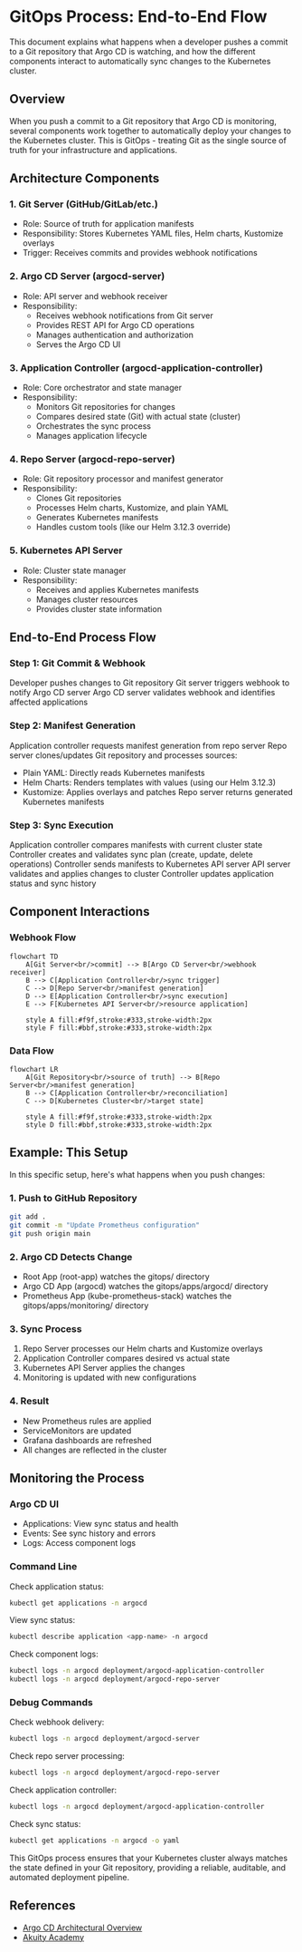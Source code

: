 # GitOps Process: End-to-End Flow

This document explains what happens when a developer pushes a commit to a Git repository that Argo CD is watching, and how the different components interact to automatically sync changes to the Kubernetes cluster.

## Overview

When you push a commit to a Git repository that Argo CD is monitoring, several components work together to automatically deploy your changes to the Kubernetes cluster. This is GitOps - treating Git as the single source of truth for your infrastructure and applications.

## Architecture Components

### 1. Git Server (GitHub/GitLab/etc.)
- Role: Source of truth for application manifests
- Responsibility: Stores Kubernetes YAML files, Helm charts, Kustomize overlays
- Trigger: Receives commits and provides webhook notifications

### 2. Argo CD Server (argocd-server)
- Role: API server and webhook receiver
- Responsibility: 
  - Receives webhook notifications from Git server
  - Provides REST API for Argo CD operations
  - Manages authentication and authorization
  - Serves the Argo CD UI

### 3. Application Controller (argocd-application-controller)
- Role: Core orchestrator and state manager
- Responsibility:
  - Monitors Git repositories for changes
  - Compares desired state (Git) with actual state (cluster)
  - Orchestrates the sync process
  - Manages application lifecycle

### 4. Repo Server (argocd-repo-server)
- Role: Git repository processor and manifest generator
- Responsibility:
  - Clones Git repositories
  - Processes Helm charts, Kustomize, and plain YAML
  - Generates Kubernetes manifests
  - Handles custom tools (like our Helm 3.12.3 override)

### 5. Kubernetes API Server
- Role: Cluster state manager
- Responsibility:
  - Receives and applies Kubernetes manifests
  - Manages cluster resources
  - Provides cluster state information

## End-to-End Process Flow

### Step 1: Git Commit & Webhook
Developer pushes changes to Git repository
Git server triggers webhook to notify Argo CD server
Argo CD server validates webhook and identifies affected applications

### Step 2: Manifest Generation
Application controller requests manifest generation from repo server
Repo server clones/updates Git repository and processes sources:
  - Plain YAML: Directly reads Kubernetes manifests
  - Helm Charts: Renders templates with values (using our Helm 3.12.3)
  - Kustomize: Applies overlays and patches
Repo server returns generated Kubernetes manifests

### Step 3: Sync Execution
Application controller compares manifests with current cluster state
Controller creates and validates sync plan (create, update, delete operations)
Controller sends manifests to Kubernetes API server
API server validates and applies changes to cluster
Controller updates application status and sync history

## Component Interactions

### Webhook Flow
```mermaid
flowchart TD
    A[Git Server<br/>commit] --> B[Argo CD Server<br/>webhook receiver]
    B --> C[Application Controller<br/>sync trigger]
    C --> D[Repo Server<br/>manifest generation]
    D --> E[Application Controller<br/>sync execution]
    E --> F[Kubernetes API Server<br/>resource application]
    
    style A fill:#f9f,stroke:#333,stroke-width:2px
    style F fill:#bbf,stroke:#333,stroke-width:2px
```

### Data Flow
```mermaid
flowchart LR
    A[Git Repository<br/>source of truth] --> B[Repo Server<br/>manifest generation]
    B --> C[Application Controller<br/>reconciliation]
    C --> D[Kubernetes Cluster<br/>target state]
    
    style A fill:#f9f,stroke:#333,stroke-width:2px
    style D fill:#bbf,stroke:#333,stroke-width:2px
```

## Example: This Setup

In this specific setup, here's what happens when you push changes:

### 1. Push to GitHub Repository
```bash
git add .
git commit -m "Update Prometheus configuration"
git push origin main
```

### 2. Argo CD Detects Change
- Root App (root-app) watches the gitops/ directory
- Argo CD App (argocd) watches the gitops/apps/argocd/ directory
- Prometheus App (kube-prometheus-stack) watches the gitops/apps/monitoring/ directory

### 3. Sync Process
1. Repo Server processes our Helm charts and Kustomize overlays
2. Application Controller compares desired vs actual state
3. Kubernetes API Server applies the changes
4. Monitoring is updated with new configurations

### 4. Result
- New Prometheus rules are applied
- ServiceMonitors are updated
- Grafana dashboards are refreshed
- All changes are reflected in the cluster


## Monitoring the Process

### Argo CD UI
- Applications: View sync status and health
- Events: See sync history and errors
- Logs: Access component logs

### Command Line
Check application status:
```bash
kubectl get applications -n argocd
```

View sync status:
```bash
kubectl describe application <app-name> -n argocd
```

Check component logs:
```bash
kubectl logs -n argocd deployment/argocd-application-controller
kubectl logs -n argocd deployment/argocd-repo-server
```

### Debug Commands
Check webhook delivery:
```bash
kubectl logs -n argocd deployment/argocd-server
```

Check repo server processing:
```bash
kubectl logs -n argocd deployment/argocd-repo-server
```

Check application controller:
```bash
kubectl logs -n argocd deployment/argocd-application-controller
```

Check sync status:
```bash
kubectl get applications -n argocd -o yaml
```

This GitOps process ensures that your Kubernetes cluster always matches the state defined in your Git repository, providing a reliable, auditable, and automated deployment pipeline.

## References

- [Argo CD Architectural Overview](https://argo-cd.readthedocs.io/en/stable/operator-manual/architecture/)
- [Akuity Academy](https://academy.akuity.io/courses/gitops-argocd-intro)
